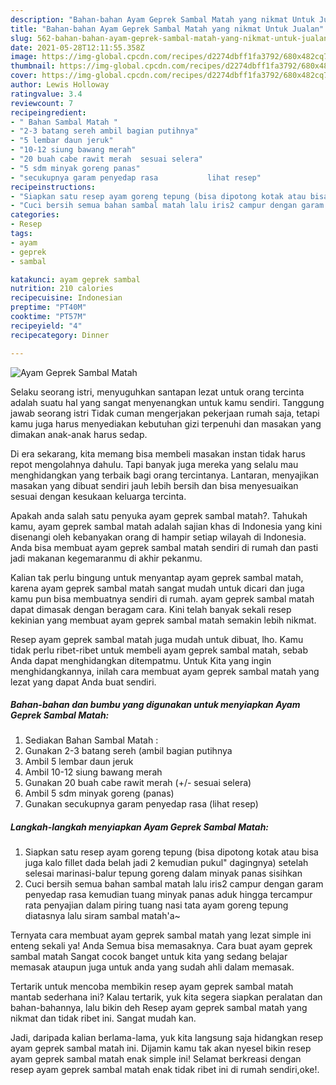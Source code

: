 ```yaml
---
description: "Bahan-bahan Ayam Geprek Sambal Matah yang nikmat Untuk Jualan"
title: "Bahan-bahan Ayam Geprek Sambal Matah yang nikmat Untuk Jualan"
slug: 562-bahan-bahan-ayam-geprek-sambal-matah-yang-nikmat-untuk-jualan
date: 2021-05-28T12:11:55.358Z
image: https://img-global.cpcdn.com/recipes/d2274dbff1fa3792/680x482cq70/ayam-geprek-sambal-matah-foto-resep-utama.jpg
thumbnail: https://img-global.cpcdn.com/recipes/d2274dbff1fa3792/680x482cq70/ayam-geprek-sambal-matah-foto-resep-utama.jpg
cover: https://img-global.cpcdn.com/recipes/d2274dbff1fa3792/680x482cq70/ayam-geprek-sambal-matah-foto-resep-utama.jpg
author: Lewis Holloway
ratingvalue: 3.4
reviewcount: 7
recipeingredient:
- " Bahan Sambal Matah "
- "2-3 batang sereh ambil bagian putihnya"
- "5 lembar daun jeruk"
- "10-12 siung bawang merah"
- "20 buah cabe rawit merah  sesuai selera"
- "5 sdm minyak goreng panas"
- "secukupnya garam penyedap rasa           lihat resep"
recipeinstructions:
- "Siapkan satu resep ayam goreng tepung (bisa dipotong kotak atau bisa juga kalo fillet dada belah jadi 2 kemudian pukul&#34; dagingnya) setelah selesai marinasi-balur tepung goreng dalam minyak panas sisihkan"
- "Cuci bersih semua bahan sambal matah lalu iris2 campur dengan garam penyedap rasa kemudian tuang minyak panas aduk hingga tercampur rata penyajian dalam piring tuang nasi tata ayam goreng tepung diatasnya lalu siram sambal matah&#39;a~"
categories:
- Resep
tags:
- ayam
- geprek
- sambal

katakunci: ayam geprek sambal 
nutrition: 210 calories
recipecuisine: Indonesian
preptime: "PT40M"
cooktime: "PT57M"
recipeyield: "4"
recipecategory: Dinner

---
```



![Ayam Geprek Sambal Matah](https://img-global.cpcdn.com/recipes/d2274dbff1fa3792/680x482cq70/ayam-geprek-sambal-matah-foto-resep-utama.jpg)

Selaku seorang istri, menyuguhkan santapan lezat untuk orang tercinta adalah suatu hal yang sangat menyenangkan untuk kamu sendiri. Tanggung jawab seorang istri Tidak cuman mengerjakan pekerjaan rumah saja, tetapi kamu juga harus menyediakan kebutuhan gizi terpenuhi dan masakan yang dimakan anak-anak harus sedap.

Di era  sekarang, kita memang bisa membeli masakan instan tidak harus repot mengolahnya dahulu. Tapi banyak juga mereka yang selalu mau menghidangkan yang terbaik bagi orang tercintanya. Lantaran, menyajikan masakan yang dibuat sendiri jauh lebih bersih dan bisa menyesuaikan sesuai dengan kesukaan keluarga tercinta. 



Apakah anda salah satu penyuka ayam geprek sambal matah?. Tahukah kamu, ayam geprek sambal matah adalah sajian khas di Indonesia yang kini disenangi oleh kebanyakan orang di hampir setiap wilayah di Indonesia. Anda bisa membuat ayam geprek sambal matah sendiri di rumah dan pasti jadi makanan kegemaranmu di akhir pekanmu.

Kalian tak perlu bingung untuk menyantap ayam geprek sambal matah, karena ayam geprek sambal matah sangat mudah untuk dicari dan juga kamu pun bisa membuatnya sendiri di rumah. ayam geprek sambal matah dapat dimasak dengan beragam cara. Kini telah banyak sekali resep kekinian yang membuat ayam geprek sambal matah semakin lebih nikmat.

Resep ayam geprek sambal matah juga mudah untuk dibuat, lho. Kamu tidak perlu ribet-ribet untuk membeli ayam geprek sambal matah, sebab Anda dapat menghidangkan ditempatmu. Untuk Kita yang ingin menghidangkannya, inilah cara membuat ayam geprek sambal matah yang lezat yang dapat Anda buat sendiri.

<!--inarticleads1-->

##### Bahan-bahan dan bumbu yang digunakan untuk menyiapkan Ayam Geprek Sambal Matah:

1. Sediakan  Bahan Sambal Matah :
1. Gunakan 2-3 batang sereh (ambil bagian putihnya
1. Ambil 5 lembar daun jeruk
1. Ambil 10-12 siung bawang merah
1. Gunakan 20 buah cabe rawit merah (+/- sesuai selera)
1. Ambil 5 sdm minyak goreng (panas)
1. Gunakan secukupnya garam penyedap rasa           (lihat resep)




<!--inarticleads2-->

##### Langkah-langkah menyiapkan Ayam Geprek Sambal Matah:

1. Siapkan satu resep ayam goreng tepung (bisa dipotong kotak atau bisa juga kalo fillet dada belah jadi 2 kemudian pukul&#34; dagingnya) setelah selesai marinasi-balur tepung goreng dalam minyak panas sisihkan
1. Cuci bersih semua bahan sambal matah lalu iris2 campur dengan garam penyedap rasa kemudian tuang minyak panas aduk hingga tercampur rata penyajian dalam piring tuang nasi tata ayam goreng tepung diatasnya lalu siram sambal matah&#39;a~




Ternyata cara membuat ayam geprek sambal matah yang lezat simple ini enteng sekali ya! Anda Semua bisa memasaknya. Cara buat ayam geprek sambal matah Sangat cocok banget untuk kita yang sedang belajar memasak ataupun juga untuk anda yang sudah ahli dalam memasak.

Tertarik untuk mencoba membikin resep ayam geprek sambal matah mantab sederhana ini? Kalau tertarik, yuk kita segera siapkan peralatan dan bahan-bahannya, lalu bikin deh Resep ayam geprek sambal matah yang nikmat dan tidak ribet ini. Sangat mudah kan. 

Jadi, daripada kalian berlama-lama, yuk kita langsung saja hidangkan resep ayam geprek sambal matah ini. Dijamin kamu tak akan nyesel bikin resep ayam geprek sambal matah enak simple ini! Selamat berkreasi dengan resep ayam geprek sambal matah enak tidak ribet ini di rumah sendiri,oke!.

